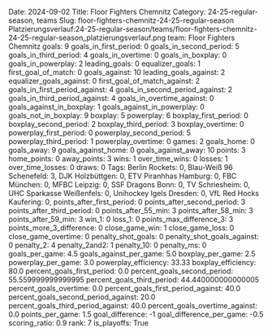 Date: 2024-09-02
Title: Floor Fighters Chemnitz
Category: 24-25-regular-season, teams
Slug: floor-fighters-chemnitz-24-25-regular-season
Platzierungsverlauf:24-25-regular-season/teams/floor-fighters-chemnitz-24-25-regular-season_platzierungsverlauf.png
team: Floor Fighters Chemnitz
goals: 9
goals_in_first_period: 0
goals_in_second_period: 5
goals_in_third_period: 4
goals_in_overtime: 0
goals_in_boxplay: 0
goals_in_powerplay: 2
leading_goals: 0
equalizer_goals: 1
first_goal_of_match: 0
goals_against: 10
leading_goals_against: 2
equalizer_goals_against: 0
first_goal_of_match_against: 2
goals_in_first_period_against: 4
goals_in_second_period_against: 2
goals_in_third_period_against: 4
goals_in_overtime_against: 0
goals_against_in_boxplay: 1
goals_against_in_powerplay: 0
goals_not_in_boxplay: 9
boxplay: 5
powerplay: 6
boxplay_first_period: 0
boxplay_second_period: 2
boxplay_third_period: 3
boxplay_overtime: 0
powerplay_first_period: 0
powerplay_second_period: 5
powerplay_third_period: 1
powerplay_overtime: 0
games: 2
goals_home: 0
goals_away: 9
goals_against_home: 0
goals_against_away: 10
points: 3
home_points: 0
away_points: 3
wins: 1
over_time_wins: 0
losses: 1
over_time_losses: 0
draws: 0
Tags:  Berlin Rockets: 0,  Blau-Weiß 96 Schenefeld: 3,  DJK Holzbüttgen: 0,  ETV Piranhhas Hamburg: 0,  FBC München: 0,  MFBC Leipzig: 0,  SSF Dragons Bonn: 0,  TV Schriesheim: 0,  UHC Sparkasse Weißenfels: 0,  Unihockey Igels Dresden: 0,  VfL Red Hocks Kaufering: 0,
points_after_first_period: 0
points_after_second_period: 3
points_after_third_period: 0
points_after_55_min: 3
points_after_58_min: 3
points_after_59_min: 3
win_1: 0
loss_1: 0
points_max_difference_3: 3
points_more_3_difference: 0
close_game_win: 1
close_game_loss: 0
close_game_overtime: 0
penalty_shot_goals: 0
penalty_shot_goals_against: 0
penalty_2: 4
penalty_2and2: 1
penalty_10: 0
penalty_ms: 0
goals_per_game: 4.5
goals_against_per_game: 5.0
boxplay_per_game: 2.5
powerplay_per_game: 3.0
powerplay_efficiency: 33.33
boxplay_efficiency: 80.0
percent_goals_first_period: 0.0
percent_goals_second_period: 55.559999999999995
percent_goals_third_period: 44.440000000000005
percent_goals_overtime: 0.0
percent_goals_first_period_against: 40.0
percent_goals_second_period_against: 20.0
percent_goals_third_period_against: 40.0
percent_goals_overtime_against: 0.0
points_per_game: 1.5
goal_difference: -1
goal_difference_per_game: -0.5
scoring_ratio: 0.9
rank: 7
is_playoffs: True

